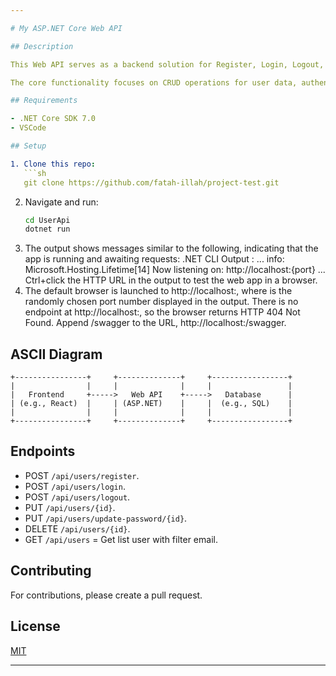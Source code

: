```yaml
---

# My ASP.NET Core Web API

## Description

This Web API serves as a backend solution for Register, Login, Logout, Update user, Update password user, Delete user, Get list user with filter email. Built with ASP.NET Core, it offers scalable, robust, and secure features tailored for my project test.

The core functionality focuses on CRUD operations for user data, authentication mechanisms, and real-time analytics. With a simple design and straightforward endpoints, this API can be easily integrated into various frontend systems.

## Requirements

- .NET Core SDK 7.0
- VSCode

## Setup

1. Clone this repo:
   ```sh
   git clone https://github.com/fatah-illah/project-test.git
   ```

2. Navigate and run:
   ```sh
   cd UserApi
   dotnet run
   ```
3. The output shows messages similar to the following, indicating that the app is running and awaiting requests:
   .NET CLI
   Output :
   ...
   info: Microsoft.Hosting.Lifetime[14]
         Now listening on: http://localhost:{port}
   ...
   Ctrl+click the HTTP URL in the output to test the web app in a browser.
4. The default browser is launched to http://localhost:<port>, where <port> is the randomly chosen port number displayed in the output. There is no endpoint at http://localhost:<port>,
   so the browser returns HTTP 404 Not Found. Append /swagger to the URL, http://localhost:<port>/swagger.

## ASCII Diagram

```plaintext
+----------------+     +--------------+     +-----------------+
|                |     |              |     |                 |
|   Frontend     +----->   Web API    +----->   Database      |
| (e.g., React)  |     | (ASP.NET)    |     |  (e.g., SQL)    |
|                |     |              |     |                 |
+----------------+     +--------------+     +-----------------+
```

## Endpoints

- POST `/api/users/register`.
- POST `/api/users/login`.
- POST `/api/users/logout`.
- PUT `/api/users/{id}`.
- PUT `/api/users/update-password/{id}`.
- DELETE `/api/users/{id}`.
- GET `/api/users` = Get list user with filter email.

## Contributing

For contributions, please create a pull request.

## License

[MIT](https://choosealicense.com/licenses/mit/)

---
```

